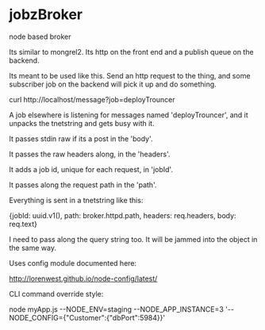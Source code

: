 jobzBroker
==========

node based broker

Its similar to mongrel2.  Its http on the front end and a publish queue on the backend.

Its meant to be used like this.  Send an http request to the thing, and some subscriber job on the backend will pick it up and do something.

curl http://localhost/message?job=deployTrouncer

A job elsewhere is listening for messages named 'deployTrouncer', and it unpacks the tnetstring and gets busy with it.

It passes stdin raw if its a post in the 'body'.

It passes the raw headers along, in the 'headers'.

It adds a job id, unique for each request, in 'jobId'.

It passes along the request path in the 'path'.

Everything is sent in a tnetstring like this:

{jobId: uuid.v1(), path: broker.httpd.path, headers: req.headers, body: req.text}

I need to pass along the query string too.  It will be jammed into the object in the same way.

Uses config module documented here:

http://lorenwest.github.io/node-config/latest/

CLI command override style:

node myApp.js --NODE_ENV=staging --NODE_APP_INSTANCE=3 '--NODE_CONFIG={"Customer":{"dbPort":5984}}'
